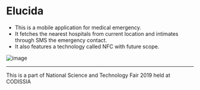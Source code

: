 # Elucida
- This is a mobile application for medical emergency.
- It fetches the nearest hospitals from current location and intimates through SMS the emergency contact.
- It also features a technology called NFC with future scope.


![image](https://user-images.githubusercontent.com/43994542/115139164-0d8a6900-a04e-11eb-824f-69d04349fe5d.png)

---
This is a part of National Science and Technology Fair 2019 held at CODISSIA 

